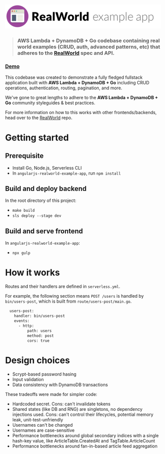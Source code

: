 # ![RealWorld Example App](logo.png)

> ### AWS Lambda + DynamoDB + Go codebase containing real world examples (CRUD, auth, advanced patterns, etc) that adheres to the [RealWorld](https://github.com/gothinkster/realworld) spec and API.

### [Demo](https://chrisxue815.github.io/realworld/build/#/)

This codebase was created to demonstrate a fully fledged fullstack application built with **AWS Lambda + DynamoDB + Go** including CRUD operations, authentication, routing, pagination, and more.

We've gone to great lengths to adhere to the **AWS Lambda + DynamoDB + Go** community styleguides & best practices.

For more information on how to this works with other frontends/backends, head over to the [RealWorld](https://github.com/gothinkster/realworld) repo.

# Getting started

## Prerequisite

* Install Go, Node.js, Serverless CLI
* In `angularjs-realworld-example-app`, run `npm install`

## Build and deploy backend

In the root directory of this project:

* `make build`
* `sls deploy --stage dev`

## Build and serve frontend

In `angularjs-realworld-example-app`:

* `npx gulp`

# How it works

Routes and their handlers are defined in `serverless.yml`.

For example, the following section means `POST /users` is handled by `bin/users-post`, which is built from `route/users-post/main.go`.

```
  users-post:
    handler: bin/users-post
    events:
      - http:
          path: users
          method: post
          cors: true
```

# Design choices
* Scrypt-based password hasing
* Input validation
* Data consistency with DynamoDB transactions

These tradeoffs were made for simpler code:
* Hardcoded secret. Cons: can't invalidate tokens
* Shared states (like DB and RNG) are singletons, no dependency injections used. Cons: can't control their lifecycles, potential memory leak, unit-test-unfriendly
* Usernames can't be changed
* Usernames are case-sensitive
* Performance bottlenecks around global secondary indices with a single hash-key value, like ArticleTable.CreatedAt and TagTable.ArticleCount
* Performance bottlenecks around fan-in-based article feed aggregation
